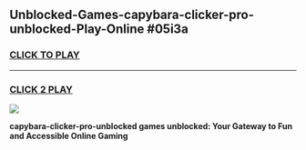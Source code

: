 
## Unblocked-Games-capybara-clicker-pro-unblocked-Play-Online #05i3a
<h3>
<a href="https://news.freeplayer.one?title=capybara-clicker-pro-unblocked&ref=3">CLICK TO PLAY</a></h3>
<hr>

<h3>
<a href="https://news.freeplayer.one?title=capybara-clicker-pro-unblocked&ref=3">CLICK 2 PLAY</a>
  
</h3>

<a href="https://news.freeplayer.one?title=capybara-clicker-pro-unblocked&ref=3"><img src="https://clearcache.store/games.png"></a>


**capybara-clicker-pro-unblocked games unblocked: Your Gateway to Fun and Accessible Online Gaming**
